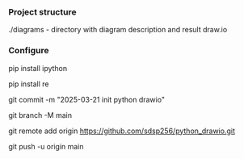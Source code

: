 ### Project structure  
./diagrams - directory with diagram description and result draw.io 


### Configure

pip install ipython

pip install re


git commit -m "2025-03-21 init python drawio"

git branch -M main

git remote add origin https://github.com/sdsp256/python_drawio.git

git push -u origin main

